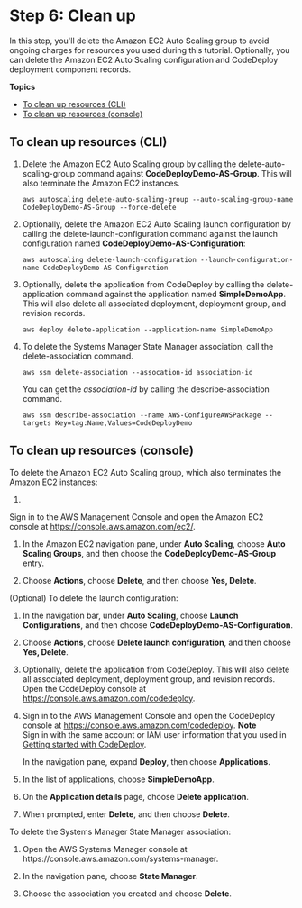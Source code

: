# Step 6: Clean up<a name="tutorials-auto-scaling-group-clean-up"></a>

In this step, you'll delete the Amazon EC2 Auto Scaling group to avoid ongoing charges for resources you used during this tutorial\. Optionally, you can delete the Amazon EC2 Auto Scaling configuration and CodeDeploy deployment component records\.

**Topics**
+ [To clean up resources \(CLI\)](#tutorials-auto-scaling-group-clean-up-cli)
+ [To clean up resources \(console\)](#tutorials-auto-scaling-group-clean-up-console)

## To clean up resources \(CLI\)<a name="tutorials-auto-scaling-group-clean-up-cli"></a>

1. Delete the Amazon EC2 Auto Scaling group by calling the delete\-auto\-scaling\-group command against **CodeDeployDemo\-AS\-Group**\. This will also terminate the Amazon EC2 instances\. 

   ```
   aws autoscaling delete-auto-scaling-group --auto-scaling-group-name CodeDeployDemo-AS-Group --force-delete
   ```

1. Optionally, delete the Amazon EC2 Auto Scaling launch configuration by calling the delete\-launch\-configuration command against the launch configuration named **CodeDeployDemo\-AS\-Configuration**:

   ```
   aws autoscaling delete-launch-configuration --launch-configuration-name CodeDeployDemo-AS-Configuration
   ```

1. Optionally, delete the application from CodeDeploy by calling the delete\-application command against the application named **SimpleDemoApp**\. This will also delete all associated deployment, deployment group, and revision records\. 

   ```
   aws deploy delete-application --application-name SimpleDemoApp
   ```

1. To delete the Systems Manager State Manager association, call the delete\-association command\.

   ```
   aws ssm delete-association --assocation-id association-id
   ```

   You can get the *association\-id* by calling the describe\-association command\.

   ```
   aws ssm describe-association --name AWS-ConfigureAWSPackage --targets Key=tag:Name,Values=CodeDeployDemo
   ```

## To clean up resources \(console\)<a name="tutorials-auto-scaling-group-clean-up-console"></a>

To delete the Amazon EC2 Auto Scaling group, which also terminates the Amazon EC2 instances:

1. 

   Sign in to the AWS Management Console and open the Amazon EC2 console at [https://console\.aws\.amazon\.com/ec2/](https://console.aws.amazon.com/ec2/)\.

1. In the Amazon EC2 navigation pane, under **Auto Scaling**, choose **Auto Scaling Groups**, and then choose the **CodeDeployDemo\-AS\-Group** entry\.

1. Choose **Actions**, choose **Delete**, and then choose **Yes, Delete**\.

\(Optional\) To delete the launch configuration:

1.  In the navigation bar, under **Auto Scaling**, choose **Launch Configurations**, and then choose **CodeDeployDemo\-AS\-Configuration**\.

1. Choose **Actions**, choose **Delete launch configuration**, and then choose **Yes, Delete**\.

1. Optionally, delete the application from CodeDeploy\. This will also delete all associated deployment, deployment group, and revision records\. Open the CodeDeploy console at [https://console\.aws\.amazon\.com/codedeploy](https://console.aws.amazon.com/codedeploy)\.

1. Sign in to the AWS Management Console and open the CodeDeploy console at [https://console\.aws\.amazon\.com/codedeploy](https://console.aws.amazon.com/codedeploy)\.
**Note**  
Sign in with the same account or IAM user information that you used in [Getting started with CodeDeploy](getting-started-codedeploy.md)\.

   In the navigation pane, expand **Deploy**, then choose **Applications**\.

   

1. In the list of applications, choose **SimpleDemoApp**\.

1. On the **Application details** page, choose **Delete application**\.

1. When prompted, enter **Delete**, and then choose **Delete**\. 

To delete the Systems Manager State Manager association:

1. Open the AWS Systems Manager console at https://console\.aws\.amazon\.com/systems\-manager\.

1. In the navigation pane, choose **State Manager**\.

1. Choose the association you created and choose **Delete**\.